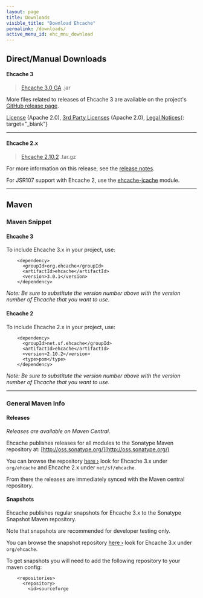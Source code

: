 ```yaml
---
layout: page
title: Downloads
visible_title: "Download Ehcache"
permalink: /downloads/
active_menu_id: ehc_mnu_download
---
```


## Direct/Manual Downloads


#### Ehcache 3

> [Ehcache 3.0 GA](https://github.com/ehcache/ehcache3/releases/download/v3.0.1/ehcache-3.0.1.jar) .jar

More files related to releases of Ehcache 3 are available on the project's [GitHub release page](https://github.com/ehcache/ehcache3/releases).

[License](/about/license.html) (Apache 2.0),  [3rd Party Licenses](/files/legal/TOE_3.0.pdf) (Apache 2.0),  [Legal Notices](http://documentation.softwareag.com/legal/){: target="_blank"}

---

#### Ehcache 2.x

> [Ehcache 2.10.2](http://d2zwv9pap9ylyd.cloudfront.net/ehcache-2.10.2-distribution.tar.gz)  .tar.gz


For more information on this release, see the [release notes](http://www.terracotta.org/confluence/display/release/Home).

For JSR107 support with Ehcache 2, use the [ehcache-jcache](https://github.com/ehcache/ehcache-jcache/releases) module.

---



## Maven

### Maven Snippet


#### Ehcache 3

To include Ehcache 3.x in your project, use:

<pre class="prettyprint highlight"><code class="language-xml" data-lang="xml">    &lt;dependency&gt;
      &lt;groupId&gt;org.ehcache&lt;/groupId&gt;
      &lt;artifactId&gt;ehcache&lt;/artifactId&gt;
      &lt;version&gt;3.0.1&lt;/version&gt;
    &lt;/dependency&gt;
</code></pre>

_Note: Be sure to substitute the version number above with the version number of Ehcache that you want to use._

#### Ehcache 2

To include Ehcache 2.x in your project, use:

<pre class="prettyprint highlight"><code class="language-xml" data-lang="xml">    &lt;dependency&gt;
      &lt;groupId&gt;net.sf.ehcache&lt;/groupId&gt;
      &lt;artifactId&gt;ehcache&lt;/artifactId&gt;
      &lt;version&gt;2.10.2&lt;/version&gt;
      &lt;type&gt;pom&lt;/type&gt;
    &lt;/dependency&gt;
</code></pre>

_Note: Be sure to substitute the version number above with the version number of Ehcache that you want to use._

---

### General Maven Info

#### Releases

_Releases are available on Maven Central_.

Ehcache publishes releases for all modules to the Sonatype Maven repository at: [http://oss.sonatype.org/](http://oss.sonatype.org/)

You can browse the repository <a href="https://oss.sonatype.org/content/repositories/releases/">here &rsaquo;</a> look for Ehcache 3.x under `org/ehcache` and Ehcache 2.x under `net/sf/ehcache`.

From there the releases are immediately synced with the Maven central repository.

#### Snapshots

Ehcache publishes regular snapshots for Ehcache 3.x to the Sonatype Snapshot Maven repository.

Note that snapshots are recommended for developer testing only.

You can browse the snapshot repository <a href="http://oss.sonatype.org/content/repositories/sourceforge-snapshots">here &rsaquo;</a> look for Ehcache 3.x under `org/ehcache`.

To get snapshots you will need to add the following repository to your maven config:

<pre class="prettyprint highlight"><code class="language-xml" data-lang="xml">    &lt;repositories&gt;
      &lt;repository&gt;
        &lt;id&gt;sourceforge</id&gt;
        &lt;url&gt;https://oss.sonatype.org/content/repositories/snapshots/&lt;/url&gt;
        &lt;snapshots&gt;
          &lt;enabled&gt;true&lt;/enabled&gt;
        &lt;/snapshots&gt;
      &lt;/repository&gt;
    ...
    &lt;/repositories&gt;
</code></pre>
